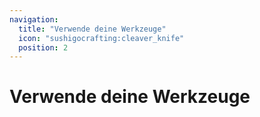 ```yaml
---
navigation:
  title: "Verwende deine Werkzeuge"
  icon: "sushigocrafting:cleaver_knife"
  position: 2
---
```


# Verwende deine Werkzeuge

<SubPages />